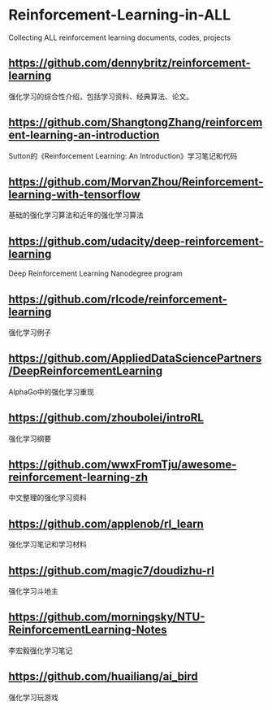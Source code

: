 # Reinforcement-Learning-in-ALL
Collecting ALL reinforcement learning documents, codes, projects

## https://github.com/dennybritz/reinforcement-learning
强化学习的综合性介绍，包括学习资料、经典算法、论文。

## https://github.com/ShangtongZhang/reinforcement-learning-an-introduction
Sutton的《Reinforcement Learning: An Introduction》学习笔记和代码

## https://github.com/MorvanZhou/Reinforcement-learning-with-tensorflow
基础的强化学习算法和近年的强化学习算法

## https://github.com/udacity/deep-reinforcement-learning
Deep Reinforcement Learning Nanodegree program

## https://github.com/rlcode/reinforcement-learning
强化学习例子

## https://github.com/AppliedDataSciencePartners/DeepReinforcementLearning
AlphaGo中的强化学习重现

## https://github.com/zhoubolei/introRL
强化学习纲要

## https://github.com/wwxFromTju/awesome-reinforcement-learning-zh
中文整理的强化学习资料

## https://github.com/applenob/rl_learn
强化学习笔记和学习材料

## https://github.com/magic7/doudizhu-rl
强化学习斗地主

## https://github.com/morningsky/NTU-ReinforcementLearning-Notes
李宏毅强化学习笔记

## https://github.com/huailiang/ai_bird
强化学习玩游戏
